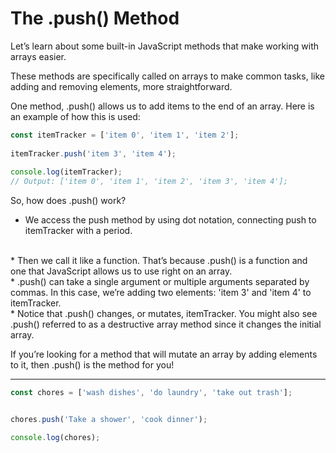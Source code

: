 # The .push() Method
Let’s learn about some built-in JavaScript methods that make working with arrays easier. 

These methods are specifically called on arrays to make common tasks, like adding and removing elements, more straightforward.

One method, .push() allows us to add items to the end of an array. Here is an example of how this is used:

```js
const itemTracker = ['item 0', 'item 1', 'item 2'];
 
itemTracker.push('item 3', 'item 4');
 
console.log(itemTracker); 
// Output: ['item 0', 'item 1', 'item 2', 'item 3', 'item 4'];
```

So, how does .push() work?

* We access the push method by using dot notation, connecting push to itemTracker with a period.
<br>
* Then we call it like a function. That’s because .push() is a function and one that JavaScript allows us to use right on an array.
<br>
* .push() can take a single argument or multiple arguments separated by commas. In this case, we’re adding two elements: 'item 3' and 'item 4' to itemTracker.
<br>
* Notice that .push() changes, or mutates, itemTracker. You might also see .push() referred to as a destructive array method since it changes the initial array.
<br>

If you’re looking for a method that will mutate an array by adding elements to it, then .push() is the method for you!

***

```js
const chores = ['wash dishes', 'do laundry', 'take out trash'];


chores.push('Take a shower', 'cook dinner');

console.log(chores);
```